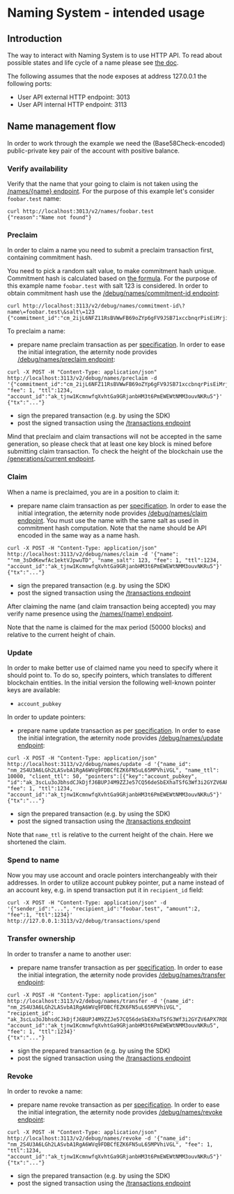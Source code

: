# Naming System - intended usage

## Introduction

The way to interact with Naming System is to use HTTP API.
To read about possible states and life cycle of a name please see [the doc](/AENS.md).

The following assumes that the node exposes at address 127.0.0.1 the following ports:
* User API external HTTP endpoint: 3013
* User API internal HTTP endpoint: 3113

## Name management flow

In order to work through the example we need the (Base58Check-encoded)
public-private key pair of the account with positive balance.

### Verify availability

Verify that the name that your going to claim is not taken using the [/names/{name} endpoint](https://api-docs.aeternity.io#/external/GetNameEntryByName).
For the purpose of this example let's consider `foobar.test` name:
```
curl http://localhost:3013/v2/names/foobar.test
{"reason":"Name not found"}
```

### Preclaim

In order to claim a name you need to submit a preclaim transaction first, containing commitment hash.

You need to pick a random salt value, to make commitment hash unique.
Commitment hash is calculated based on [the formula](/AENS.md#pre-claim).
For the purpose of this example name `foobar.test` with salt 123 is considered.
In order to obtain commitment hash use the [/debug/names/commitment-id endpoint](https://api-docs.aeternity.io#/internal/GetCommitmentId):
```
curl http://localhost:3113/v2/debug/names/commitment-id\?name\=foobar.test\&salt\=123
{"commitment_id":"cm_2ijL6NFZ11RsBVWwFB69oZYp6gFV9JSB71xccbnqrPisEiMrji"}
```

To preclaim a name:
* prepare name preclaim transaction as per [specification](../../serializations.md).
In order to ease the initial integration, the æternity node provides
[/debug/names/preclaim endpoint](https://api-docs.aeternity.io#/internal/PostNamePreclaim):
```
curl -X POST -H "Content-Type: application/json" http://localhost:3113/v2/debug/names/preclaim -d '{"commitment_id":"cm_2ijL6NFZ11RsBVWwFB69oZYp6gFV9JSB71xccbnqrPisEiMrji", "fee": 1, "ttl":1234, "account_id":"ak_tjnw1KcmnwfqXvhtGa9GRjanbHM3t6PmEWEWtNMM3ouvNKRu5"}'
{"tx":"..."}
```
* sign the prepared transaction (e.g. by using the SDK)
* post the signed transaction using the [/transactions endpoint](https://api-docs.aeternity.io#/external/PostTransaction)

Mind that preclaim and claim transactions will not be accepted in the same generation,
so please check that at least one key block is mined before submitting claim transaction.
To check the height of the blockchain use the [/generations/current endpoint](https://api-docs.aeternity.io#/external/GetCurrentGeneration).

### Claim

When a name is preclaimed, you are in a position to claim it:
* prepare name claim transaction as per [specification](../../serializations.md).
In order to ease the initial integration, the æternity node provides
[/debug/names/claim endpoint](https://api-docs.aeternity.io#/internal/PostNameClaim).
You must use the name with the same salt as used in commitment hash computation.
Note that the name should be API encoded in the same way as a name hash.
```
curl -X POST -H "Content-Type: application/json" http://localhost:3113/v2/debug/names/claim -d '{"name": ""nm_3sDdKewfAc1ektVJpwuTD", "name_salt": 123, "fee": 1, "ttl":1234, "account_id":"ak_tjnw1KcmnwfqXvhtGa9GRjanbHM3t6PmEWEWtNMM3ouvNKRu5"}'
{"tx":"..."}
```
* sign the prepared transaction (e.g. by using the SDK)
* post the signed transaction using the [/transactions endpoint](https://api-docs.aeternity.io#/external/PostTransaction)

After claiming the name (and claim transaction being accepted) you may verify name presence using the [/names/{name} endpoint](https://api-docs.aeternity.io#/external/GetNameEntryByName).

Note that the name is claimed for the max period (50000 blocks) and relative to the current height of chain.

### Update

In order to make better use of claimed name you need to specify where it should point to.
To do so, specify pointers, which translates to different blockchain entities.
In the initial version the following well-known pointer keys are available:
* `account_pubkey`

In order to update pointers:
* prepare name update transaction as per [specification](../../serializations.md).
In order to ease the initial integration, the æternity node provides
[/debug/names/update endpoint](https://api-docs.aeternity.io#/internal/PostNameUpdate):
```
curl -X POST -H "Content-Type: application/json" http://localhost:3113/v2/debug/names/update -d '{"name_id": "nm_2S4U3A6LGh2LASvbA1RgA6WVq9FDBCfEZK6FN5uL65MPVhiVGL", "name_ttl": 10000, "client_ttl": 50, "pointers":[{"key":"account_pubkey", "id":"ak_3scLu3oJbhsdCJkDjfJ6BUPJ4M9ZZJe57CQ56deSbEXhaTSfG3Wf3i2GYZV6APX7RDDVk4Weewb7oLePte3H3QdBw4rMZw"}], "fee": 1, "ttl":1234, "account_id":"ak_tjnw1KcmnwfqXvhtGa9GRjanbHM3t6PmEWEWtNMM3ouvNKRu5"}'
{"tx":"..."}
```
* sign the prepared transaction (e.g. by using the SDK)
* post the signed transaction using the [/transactions endpoint](https://api-docs.aeternity.io#/external/PostTransaction)

Note that `name_ttl` is relative to the current height of the chain. Here we shortened the claim.

### Spend to name

Now you may use account and oracle pointers interchangeably with their addresses.
In order to utilize account pubkey pointer, put a name instead of an account key, e.g. in spend transaction put it in `recipient_id` field:
```
curl -X POST -H "Content-Type: application/json" -d '{"sender_id":"...", "recipient_id":"foobar.test", "amount":2, "fee":1, "ttl":1234}' http://127.0.0.1:3113/v2/debug/transactions/spend
```

### Transfer ownership

In order to transfer a name to another user:
* prepare name transfer transaction as per [specification](../../serializations.md).
In order to ease the initial integration, the æternity node provides
[/debug/names/transfer endpoint](https://api-docs.aeternity.io#/internal/PostNameTransfer):
```
curl -X POST -H "Content-Type: application/json" http://localhost:3113/v2/debug/names/transfer -d '{name_id": "nm_2S4U3A6LGh2LASvbA1RgA6WVq9FDBCfEZK6FN5uL65MPVhiVGL", "recipient_id": "ak_3scLu3oJbhsdCJkDjfJ6BUPJ4M9ZZJe57CQ56deSbEXhaTSfG3Wf3i2GYZV6APX7RDDVk4Weewb7oLePte3H3QdBw4rMZw", "account_id":"ak_tjnw1KcmnwfqXvhtGa9GRjanbHM3t6PmEWEWtNMM3ouvNKRu5", "fee": 1, "ttl":1234}'
{"tx":"..."}
```
* sign the prepared transaction (e.g. by using the SDK)
* post the signed transaction using the [/transactions endpoint](https://api-docs.aeternity.io#/external/PostTransaction)

### Revoke

In order to revoke a name:
* prepare name revoke transaction as per [specification](../../serializations.md).
In order to ease the initial integration, the æternity node provides
[/debug/names/revoke endpoint](https://api-docs.aeternity.io#/internal/PostNameRevoke):
```
curl -X POST -H "Content-Type: application/json" http://localhost:3113/v2/debug/names/revoke -d '{"name_id": "nm_2S4U3A6LGh2LASvbA1RgA6WVq9FDBCfEZK6FN5uL65MPVhiVGL", "fee": 1, "ttl":1234, "account_id":"ak_tjnw1KcmnwfqXvhtGa9GRjanbHM3t6PmEWEWtNMM3ouvNKRu5"}'
{"tx":"..."}
```
* sign the prepared transaction (e.g. by using the SDK)
* post the signed transaction using the [/transactions endpoint](https://api-docs.aeternity.io#/external/PostTransaction)
